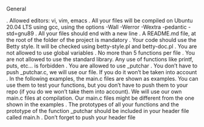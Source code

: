 General

. Allowed editors: vi, vim, emacs
. All your files will be compiled on Ubuntu 20.04 LTS using gcc, using the options -Wall -Werror -Wextra -pedantic -std=gnu89
. All your files should end with a new line
. A README.md file, at the root of the folder of the project is mandatory
. Your code should use the Betty style. It will be checked using betty-style.pl and betty-doc.pl
. You are not allowed to use global variables
. No more than 5 functions per file
. You are not allowed to use the standard library. Any use of functions like printf, puts, etc… is forbidden
. You are allowed to use _putchar
. You don’t have to push _putchar.c, we will use our file. If you do it won’t be taken into account
. In the following examples, the main.c files are shown as examples. You can use them to test your functions, but you don’t have to push them to your  repo (if you do we won’t take them into account). We will use our own main.c files at compilation. Our main.c files might be different from the one  shown in the examples
. The prototypes of all your functions and the prototype of the function _putchar should be included in your header file called main.h
. Don’t forget to push your header file
